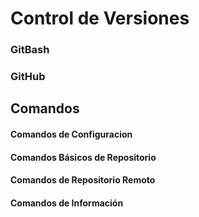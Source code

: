 # Control de Versiones

### GitBash

### GitHub

## Comandos

#### Comandos de Configuracion

#### Comandos Básicos de Repositorio

#### Comandos de Repositorio Remoto

#### Comandos de Información
